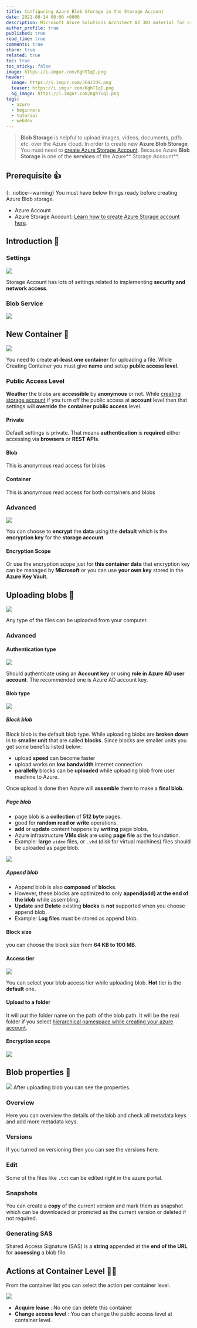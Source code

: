 ```yaml
---
title: Configuring Azure Blob Storage in the Storage Account
date: 2021-08-14 00:00 +0000
description: Microsoft Azure Solutions Architect AZ 303 material for creating Azure Blob Storage within a Storage account.
author_profile: true
published: true
read_time: true
comments: true
share: true
related: true
toc: true
toc_sticky: false
image: https://i.imgur.com/KghTIqI.png
header:
  image: https://i.imgur.com/JG4JIOS.png
  teaser: https://i.imgur.com/KghTIqI.png
  og_image: https://i.imgur.com/KghTIqI.png
tags:
  - azure
  - beginners
  - tutorial
  - webdev
---
```


> **Blob Storage** is helpful to upload images, videos, documents, pdfs etc. over the Azure cloud. In order to create new **Azure Blob Storage**. You must need to [create Azure Storage Account](https://rupeshtiwari.com/creating-azure-storage-account/). Because Azure **Blob Storage** is one of the **services** of the Azure** Storage Account**.

## Prerequisite 👍

{: .notice--warning}
You must have below things ready before creating Azure Blob storage.

- Azure Account
- Azure Storage Account: [Learn how to create Azure Storage account here](https://rupeshtiwari.com/creating-azure-storage-account/).

## Introduction 💁

### Settings

![](https://imgur.com/gF3vlzs.png)

Storage Account has lots of settings related to implementing **security and network access**.

### Blob Service

![](https://imgur.com/obyeeF0.png)

## New Container 🥃

![](https://imgur.com/o9iFCPL.png)

You need to create **at-least one container** for uploading a file. While Creating Container you must give **name** and setup **public access level**.

### Public Access Level

**Weather** the blobs are **accessible** by **anonymous** or not. While [creating storage account](https://rupeshtiwari.com/creating-azure-storage-account/) if you turn off the public access at **account** level then that settings will **override** the **container public access** level.

#### Private

Default settings is private. That means **authentication** is **required** either accessing via **browsers** or **REST APIs**.

#### Blob

This is anonymous read access for blobs

#### Container

This is anonymous read access for both containers and blobs

### Advanced

![](https://imgur.com/tcH2EAS.png)

You can choose to **encrypt** the **data** using the **default** which is the **encryption key** for the **storage account**.

#### Encryption Scope

Or use the encryption scope just for **this container data** that encryption key can be managed by **Microsoft** or you can use **your own key** stored in the **Azure Key Vault**.

## Uploading blobs 🥙

![](https://imgur.com/mKrL90l.png)

Any type of the files can be uploaded from your computer.

### Advanced

#### Authentication type

![](https://imgur.com/VJ39N4H.png)

Should authenticate using an **Account key** or using **role in Azure AD user account**. The recommended one is Azure AD account key.

#### Blob type

![](https://imgur.com/ck7W2jk.png)

##### Block blob

Block blob is the default blob type. While uploading blobs are **broken down** in to **smaller unit** that are called **blocks**. Since blocks are smaller units you get some benefits listed below:

- upload **speed** can become faster
- upload works on **low bandwidth** internet connection
- **parallelly** blocks can be **uploaded** while uploading blob from user machine to Azure.

Once upload is done then Azure will **assemble** them to make a **final blob**.

##### Page blob

- page blob is a **collection** of **512 byte** pages.
- good for **random read or write** operations.
- **add** or **update** content happens by **writing** page blobs.
- Azure infrastructure **VMs disk** are using **page file** as the foundation.
- Example: **large** `video` files, or `.vhd` (disk for virtual machines) files should be uploaded as page blob.

![](https://imgur.com/HY8KqkF.png)

##### Append blob

- Append blob is also **composed** of **blocks**.
- However, these blocks are optimized to only **append(add) at the end of the blob** while assembling.
- **Update** and **Delete** existing **blocks** is **not** supported when you choose append blob.
- Example: **Log files** must be stored as append blob.

#### Block size

you can choose the block size from **64 KB to 100 MB**.

#### Access tier

![](https://imgur.com/49K6BaF.png)

You can select your blob access tier while uploading blob. **Hot** tier is the **default** one.

#### Upload to a folder

It will put the folder name on the path of the blob path. It will be the real folder if you select [hierarchical namespace while creating your azure account](https://rupeshtiwari.com/creating-azure-storage-account/#hierarchical-namespace).

#### Encryption scope

![](https://imgur.com/ZKC3yBP.png)

## Blob properties 🦜

![](https://imgur.com/sfrJLv6.png)
After uploading blob you can see the properties.

### Overview

Here you can overview the details of the blob and check all metadata keys and add more metadata keys.

### Versions

If you turned on versioning then you can see the versions here.

### Edit

Some of the files like `.txt` can be edited right in the azure portal.

### Snapshots

You can create a **copy** of the current version and mark them as snapshot which can be downloaded or promoted as the current version or deleted if not required.

### Generating SAS

Shared Access Signature (SAS) is a **string** appended at the **end of the URL** for **accessing** a blob file.

## Actions at Container Level 🕵️‍♂️

From the container list you can select the action per container level.

![](https://imgur.com/4MHcSkh.png)

- **Acquire lease** : No one can delete this container
- **Change access level** : You can change the public access level at container level. 
 